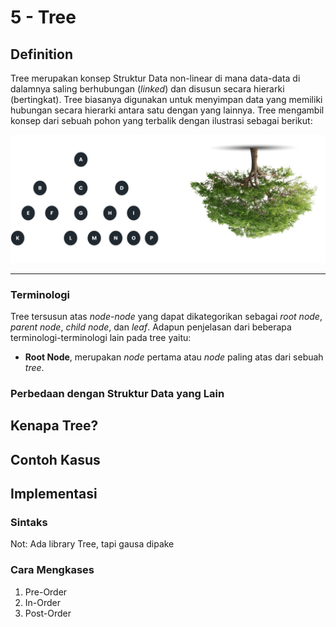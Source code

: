 # 5 - Tree
## Definition
Tree merupakan konsep Struktur Data non-linear di mana data-data di dalamnya saling berhubungan (*linked*) dan disusun secara hierarki (bertingkat). Tree biasanya digunakan untuk menyimpan data yang memiliki hubungan secara hierarki antara satu dengan yang lainnya. Tree mengambil konsep dari sebuah pohon yang terbalik dengan ilustrasi sebagai berikut:

<img src="Tree_example_1_1_1.png">
<hr>

### Terminologi
Tree tersusun atas *node-node* yang dapat dikategorikan sebagai *root node*, *parent node*, *child node*, dan *leaf*. Adapun penjelasan dari beberapa terminologi-terminologi lain pada tree yaitu:
- **Root Node**, merupakan *node* pertama atau *node* paling atas dari sebuah *tree*.

### Perbedaan dengan Struktur Data yang Lain
## Kenapa Tree?
## Contoh Kasus
## Implementasi
### Sintaks
Not: Ada library Tree, tapi gausa dipake
### Cara Mengkases
1. Pre-Order
2. In-Order
3. Post-Order
